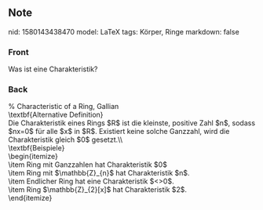 ## Note
nid: 1580143438470
model: LaTeX
tags: Körper, Ringe
markdown: false

### Front
Was ist eine Charakteristik?

### Back
<div>% Characteristic of a Ring, Gallian</div><div>
</div>\textbf{Alternative Definition}<div>
</div><div>Die Charakteristik eines Rings $R$ ist die kleinste, positive Zahl $n$, sodass $nx=0$ für alle $x$ in $R$. Existiert keine solche Ganzzahl, wird die Charakteristik gleich $0$ gesetzt.\\</div><div>
</div><div>\textbf{Beispiele}</div><div>\begin{itemize}</div><div><span>\item Ring mit Ganzzahlen hat Charakteristik $0$</span></div><div><span>\item Ring mit $\mathbb{Z}_{n}$ hat Charakteristik $n$. </span>
</div><div><span>\item Endlicher Ring hat eine Charakteristik $<>0$.</span></div><div><span>\item Ring </span><span>$\mathbb{Z}_{2}[x]$ hat Charakteristik $2$.</span></div><div><span>\end{itemize}</span></div>
